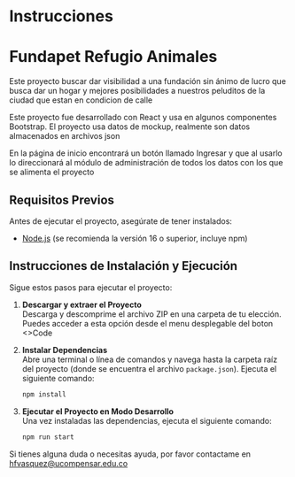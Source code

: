 # Instrucciones

# Fundapet Refugio Animales

Este proyecto buscar dar visibilidad a una fundación sin ánimo de lucro que busca dar un hogar y mejores posibilidades a nuestros peluditos de la ciudad que estan en condicion de calle

Este proyecto fue desarrollado con React y usa en algunos componentes Bootstrap. El proyecto usa datos de mockup, realmente son datos almacenados en archivos json

En la página de inicio encontrará un botón llamado Ingresar y que al usarlo lo direccionará al módulo de administración de todos los datos con los que se alimenta el proyecto

## Requisitos Previos

Antes de ejecutar el proyecto, asegúrate de tener instalados:

- [Node.js](https://nodejs.org/) (se recomienda la versión 16 o superior, incluye npm)

## Instrucciones de Instalación y Ejecución

Sigue estos pasos para ejecutar el proyecto:

1. **Descargar y extraer el Proyecto**  
   Descarga y descomprime el archivo ZIP en una carpeta de tu elección. Puedes acceder a esta opción desde el menu desplegable del boton <>Code

2. **Instalar Dependencias**  
   Abre una terminal o línea de comandos y navega hasta la carpeta raíz del proyecto (donde se encuentra el archivo `package.json`). Ejecuta el siguiente comando:
   ```bash
   npm install

3. **Ejecutar el Proyecto en Modo Desarrollo**  
   Una vez instaladas las dependencias, ejecuta el siguiente comando:
   ```bash
   npm run start

Si tienes alguna duda o necesitas ayuda, por favor contactame en hfvasquez@ucompensar.edu.co